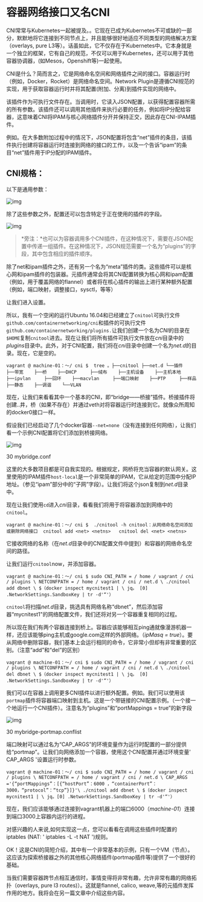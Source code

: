 # 容器网络接口又名CNI

CNI常常与Kubernetes一起被提及。。它现在已成为Kubernetes不可或缺的一部分，默默地将它连接到不同节点上，并且能够很好地适应不同类型的网络解决方案（overlays, pure L3等）。话虽如此，它不仅存在于Kubernetes中。它本身就是一个独立的框架，它有自己的规范，不仅可以用于Kubernetes，还可以用于其他容器协调器，(如Mesos，Openshift等)一起使用。

CNI是什么？简而言之，它是网络命名空间和网络插件之间的接口。容器运行时（例如，Docker，Rocket）是网络命名空间。Network Plugin是遵循CNI规范的实现，用于获取容器运行时并将其配置(附加、分离)到插件实现的网络中。

该插件作为可执行文件存在。当调用时，它读入JSON配置，以获得配置容器所需的所有参数。该插件还可以调用其他插件来执行必要的任务，例如将IP分配给容器，这意味着CNI将IPAM与核心网络插件分开并保持正交，因此存在CNI-IPAM插件。

例如。在大多数附加过程中的情况下，JSON配置将包含“net”插件的条目，该插件执行创建将容器运行时连接到网络的接口的工作，以及一个告诉“ipam”的条目“net”插件用于IP分配的IPAM插件。

## CNI规格：

以下是通用参数：

![img](https://miro.medium.com/max/811/1*lPnJGWgIllaMz5l124KVUw.jpeg)

除了这些参数之外，配置还可以包含特定于正在使用的插件的字段。

![img](https://miro.medium.com/max/313/1*9XG1ZzLJg2owL67iasLpyA.jpeg)

> *旁注：*也可以为容器调用多个CNI插件，在这种情况下，需要在JSON配置中传递一组插件。在这种情况下，JSON规范需要一个名为“plugins”的字段，其中包含相应的插件顺序。

除了net和ipam插件之外，还有另一个名为“meta”插件的类。这些插件可以是核心网和ipam插件的包装器。元插件通常会将其CNI配置转换为核心网和ipam配置（例如，用于覆盖网络的flannel）或者将在核心插件的输出上进行某种额外配置（例如，端口映射，调整接口，sysctl，等等）

让我们进入设置。

所以，我有一个空闲的运行Ubuntu 16.04和已经建立了`cnitool`可执行文件`github.com/containernetworking/cni`和插件的可执行文件`github.com/containernetworking/plugins.`让我们创建一个名为*CNI*的目录在`$HOME`复制`cnitool`进去。现在让我们将所有插件可执行文件放在*cni*目录中的*plugins*目录中。此外，对于CNI配置，我们将在*cni*目录中创建一个名为*net.d*的目录。现在，它是空的。

```
vagrant @ machine-01：〜/ cni $  tree 。├──cnitool ├──net.d └──插件    ├──带宽    ├──桥    ├──DHCP     ├──绒布    ├──主机设备    ├──主机本地    ├──ipvlan     ├──回环    ├──macvlan     ├──端口映射    ├──PTP     ├──样品    ├──静态    ├──调谐    └──VLAN
```

现在，让我们来看看其中一个基本的CNI，即“bridge——桥接”插件。桥接插件将创建..井，桥（如果不存在）并通过veth对将容器运行时连接到它。就像众所周知的docker0接口一样。

假设我们已经启动了几个docker容器`--net=none`（没有连接到任何网络），让我们看一个示例CNI配置将它们添加到桥接网络。

![img](https://miro.medium.com/max/391/1*ZWDC2iLvUel5vinwLjN1Pw.jpeg)

30 mybridge.conf

这里的大多数项目都是可自我实现的。根据规定，网桥将充当容器的默认网关。这里使用的IPAM插件`host-local`是一个非常简单的IPAM，它从给定的范围中分配IP地址。（参见“ipam”部分中的“子网”字段）。让我们将这个json复制到*net.d*目录中。

现在让我们使用`cd`进入*cni*目录，看看我们将用于将容器添加到网络中的`cnitool`。

```
vagrant @ machine-01：〜/ cni $  ./cnitool -h cnitool：从网络命名空间添加或删除网络接口  cnitool add <net> <netns>   cnitool del <net> <netns>
```

它接收网络的名称（在*net.d*目录中的CNI配置文件中提到）和容器的网络命名空间的路径。

让我们运行`cnitool`now，并添加容器。

```
vagrant @ machine-01：〜/ cni $ sudo CNI_PATH = / home / vagrant / cni / plugins \ NETCONFPATH = / home / vagrant / cni / net.d \ ./cnitool add dbnet \ $（docker inspect mycnitest1 | \ jq。 [0] .NetworkSettings.SandboxKey | tr -d'“'）
```

`cnitool`将扫描*net.d*目录，挑选具有网络名称“dbnet”，然后添加容器“mycnitest1"的网络配置文件，我们还将对另一个容器重复相同的过程。

所以现在我们有两个容器连接到桥上。容器应该能够相互ping通就像漫游机器一样，还应该能够ping主机或google.com这样的外部网络。（*ipMasq = true*）。要从网络中删除容器，我们基本上会运行相同的命令，它非常小但却有非常重要的区别。（注意“add”和“del”的区别）

```
vagrant @ machine-01：〜/ cni $ sudo CNI_PATH = / home / vagrant / cni / plugins \ NETCONFPATH = / home / vagrant / cni / net.d \ ./cnitool del dbnet \ $（docker inspect mycnitest1 | \ jq。 [0] .NetworkSettings.SandboxKey | tr -d'“'）
```

我们可以在容器上调用更多CNI插件以进行额外配置。例如。我们可以使用该`portmap`插件将容器端口映射到主机。这是一个带链接的CNI配置示例。（一个接一个地运行一个CNI插件）。注意名为“plugins”和“portMappings = true”的新字段

![img](https://miro.medium.com/max/451/1*VlarxJU01cEv3GImmsSKIQ.jpeg)

30 mybridge-portmap.conflist

端口映射可以通过名为“CAP_ARGS”的环境变量作为运行时配置的一部分提供给“portmap”。让我们向网络添加一个容器，使用这个CNI配置并通过环境变量' CAP_ARGS '设置运行时参数。

```
vagrant @ machine-01：〜/ cni $ sudo CNI_PATH = / home / vagrant / cni / plugins \ NETCONFPATH = / home / vagrant / cni / net.d \ CAP_ARGS ='{“portMappings”：[{“hostPort”：6000 ，“containerPort”：3000，“protocol”：“tcp”}]}'\ ./cnitool add dbnet \ $（docker inspect mycnitest1 | \ jq。[0] .NetworkSettings.SandboxKey | tr -d'“'）
```

现在，我们应该能够通过连接到vagrant机器上的端口6000（*machine-01*）连接到端口3000上容器内运行的进程。

对感兴趣的人来说,如何实现这一点，您可以看看在调用这些插件时配置的iptables (NAT: ' iptables -L -t NAT ')规则。

OK！这是CNI的简短介绍，其中有一个非常基本的示例，只有一个VM（节点）。这应该为探索桥接器之外的其他核心网络插件(portmap插件等)提供了一个很好的基础。

当我们需要容器跨节点相互通信时，事情变得将非常有趣，允许非常有趣的网络拓扑（overlays, pure l3 routes)）。这就是flannel, calico, weave,等的元插件发挥作用的地方。我将会在另一篇文章中介绍这些内容。